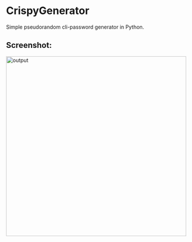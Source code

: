# CrispyGenerator
Simple pseudorandom cli-password generator in Python.
  
  ## Screenshot:
<img width="492" alt="output" src="https://user-images.githubusercontent.com/55965894/77288788-fb08f900-6cae-11ea-9984-a40bc7931506.png">
